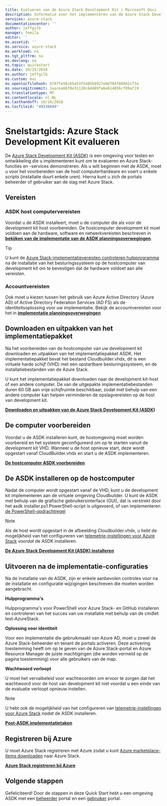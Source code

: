 ```yaml
---
title: Evalueren van de Azure Stack Development Kit | Microsoft Docs
description: Informatie over het implementeren van de Azure Stack Development Kit voor evaluatiedoeleinden.
services: azure-stack
documentationcenter: ''
author: jeffgilb
manager: femila
editor: ''
ms.assetid: ''
ms.service: azure-stack
ms.workload: na
ms.tgt_pltfrm: na
ms.devlang: na
ms.topic: quickstart
ms.date: 10/15/2018
ms.author: jeffgilb
ms.custom: mvc
ms.openlocfilehash: bf07fe56c65e53f5485b9927e0d704f80842cf3a
ms.sourcegitcommit: 1aacea6bf8e31128c6d489fa6e614856cf89af19
ms.translationtype: MT
ms.contentlocale: nl-NL
ms.lasthandoff: 10/16/2018
ms.locfileid: "49338694"
---
```

# <a name="quickstart-evaluate-the-azure-stack-development-kit"></a>Snelstartgids: Azure Stack Development Kit evalueren

De [Azure Stack Development Kit (ASDK)](.\asdk\asdk-what-is.md) is een omgeving voor testen en ontwikkeling die u implementeren kunt om te evalueren en Azure Stack-functies en -services demonstreren. Als u wilt beginnen met de ASDK, moet u voor het voorbereiden van de host computerhardware en voert u enkele scripts (installatie duurt enkele uren). Hierna kunt u zich de portals beheerder of gebruiker aan de slag met Azure Stack.

## <a name="prerequisites"></a>Vereisten

### <a name="asdk-host-computer-requirements"></a>ASDK host computervereisten

Voordat u de ASDK installeert, moet u de computer die als voor de development kit host voorbereiden. De hostcomputer development kit moet voldoen aan de hardware, software en netwerkvereisten beschreven in  **[bekijken van de implementatie van de ASDK planningsoverwegingen](.\asdk\asdk-deploy-considerations.md)**.

> [!TIP]
> U kunt de [Azure Stack-implementatievereisten controleren hulpprogramma](https://gallery.technet.microsoft.com/Deployment-Checker-for-50e0f51b) na de installatie van het besturingssysteem op de hostcomputer van development kit om te bevestigen dat de hardware voldoet aan alle vereisten.

### <a name="account-requirements"></a>Accountvereisten

Ook moet u kiezen tussen het gebruik van Azure Active Directory (Azure AD) of Active Directory Federation Services (AD FS) als de identiteitsoplossing voor uw implementatie. Bekijk de accountvereisten voor het in  **[implementatie planningsoverwegingen](.\asdk\asdk-deploy-considerations.md#account-requirements)**

## <a name="download-and-extract-the-deployment-package"></a>Downloaden en uitpakken van het implementatiepakket

Na het voorbereiden van de hostcomputer van uw development kit downloaden en uitpakken van het implementatiepakket ASDK. Het implementatiepakket bevat het bestand Cloudbuilder.vhdx, dit is een virtuele harde schijf (VHD) met een opstartbare besturingssysteem, en de installatiebestanden van de Azure Stack.

U kunt het implementatiepakket downloaden naar de development kit-host of een andere computer. De van de uitgepakte implementatiebestanden duren 60 GB aan vrije schijfruimte beschikbaar, zodat met behulp van een andere computer kan helpen verminderen de opslagvereisten op de host van development kit.

**[Downloaden en uitpakken van de Azure Stack Development Kit (ASDK)](.\asdk\asdk-download.md)**

## <a name="prepare-the-host-computer"></a>De computer voorbereiden

Voordat u de ASDK installeren kunt, de hostomgeving moet worden voorbereid en het systeem geconfigureerd om op te starten vanuit de development kit VHD. Wanneer u de host opnieuw start, deze wordt opgestart vanaf CloudBuilder.vhdx en start u de ASDK implementeren.

**[De hostcomputer ASDK voorbereiden](.\asdk\asdk-prepare-host.md)**

## <a name="install-the-asdk-on-the-host-computer"></a>De ASDK installeren op de hostcomputer

Nadat de computer wordt opgestart vanaf de VHD, kunt u de development kit implementeren aan de virtuele omgeving Cloudbuilder. U kunt de ASDK met behulp van de grafische gebruikersinterface (GUI), dat is verstrekt door het asdk installer.ps1 PowerShell-script is uitgevoerd, of van implementeren [de PowerShell-opdrachtregel](.\asdk\asdk-deploy-powershell.md)

> [!NOTE]
> Als de host wordt opgestart in de afbeelding Cloudbuilder.vhdx, u hebt de mogelijkheid van het configureren van [telemetrie-instellingen voor Azure Stack](.\asdk\asdk-telemetry.md#set-telemetry-level-in-the-windows-registry) *voordat* de ASDK installeren.

**[De Azure Stack Development Kit (ASDK) installeren](.\asdk\asdk-install.md)**

## <a name="perform-post-deployment-configurations"></a>Uitvoeren na de implementatie-configuraties

Na de installatie van de ASDK, zijn er enkele aanbevolen controles voor na de installatie en configuratie wijzigingen beschreven die moeten worden aangebracht.

**Hulpprogramma's**

Hulpprogramma's voor PowerShell voor Azure Stack- en GitHub installeren en controleren van het succes van uw installatie met behulp van de cmdlet test-AzureStack.

**Oplossing voor identiteit**

Voor een implementatie die gebruikmaakt van Azure AD, moet u zowel de Azure Stack-beheerder en tenant de portals activeren. Deze activering toestemming heeft om op te geven van de Azure Stack-portal en Azure Resource Manager de juiste machtigingen (die worden vermeld op de pagina toestemming) voor alle gebruikers van de map.

**Wachtwoord verloopt**

U moet het vervalbeleid voor wachtwoorden om ervoor te zorgen dat het wachtwoord voor de host van development kit niet voordat u een einde van de evaluatie verloopt opnieuw instellen.

> [!NOTE]
> U hebt ook de mogelijkheid van het configureren van [telemetrie-instellingen voor Azure Stack](.\asdk\asdk-telemetry.md#enable-or-disable-telemetry-after-deployment) *nadat* de ASDK installeren.

**[Post-ASDK implementatietaken](.\asdk\asdk-post-deploy.md)**

## <a name="register-with-azure"></a>Registreren bij Azure

U moet Azure Stack registreren met Azure zodat u kunt [Azure marketplace-items downloaden](.\asdk\asdk-marketplace-item.md) naar Azure Stack.

**[Azure Stack registreren bij Azure](.\asdk\asdk-register.md)**

## <a name="next-steps"></a>Volgende stappen

Gefeliciteerd! Door de stappen in deze Quick Start hebt u een omgeving ASDK met een [beheerder](https://adminportal.local.azurestack.external) portal en een [gebruiker](https://portal.local.azurestack.external) portal.
